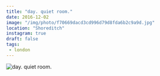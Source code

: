 ```yaml
---
title: "day. quiet room."
date: 2016-12-02
image: "/img/photo/f70669dacd3cd996d79d8fda6b2c9a9d.jpg"
location: "Shoreditch"
instagram: true
draft: false
tags:
 - london
---
```


![day. quiet room.](/img/photo/f70669dacd3cd996d79d8fda6b2c9a9d.jpg)
